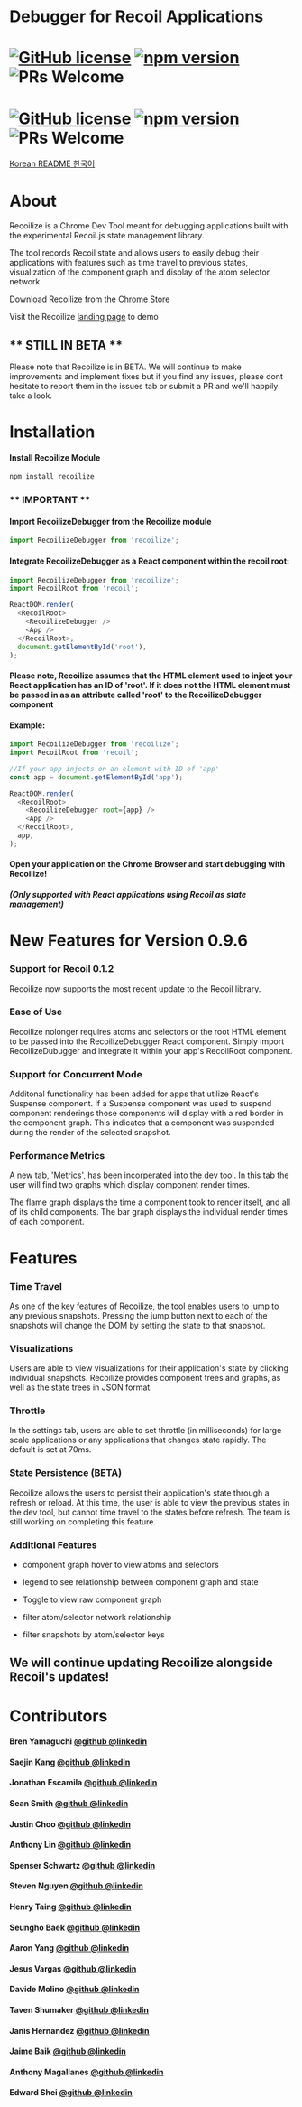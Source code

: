 <meta name='keywords' content='Recoil, Recoil.js, Recoil Dev Tool, Recoilize, Chrome Dev Tool, Recoil Chrome'>

<h1>Debugger for Recoil Applications</h1>

# [![GitHub license](https://img.shields.io/badge/license-MIT-blue.svg)](https://github.com/oslabs-beta/Recoilize/blob/staging/LICENSE) [![npm version](https://img.shields.io/npm/v/recoilize)](https://www.npmjs.com/package/recoilize) ![PRs Welcome](https://img.shields.io/badge/PRs-welcome-brightgreen.svg)

# [![GitHub license](https://img.shields.io/badge/license-MIT-blue.svg)](https://github.com/oslabs-beta/Recoilize/blob/staging/LICENSE) [![npm version](https://img.shields.io/npm/v/recoilize)](https://www.npmjs.com/package/recoilize) ![PRs Welcome](https://img.shields.io/badge/PRs-welcome-brightgreen.svg)

[Korean README 한국어](README_KO.md)

<h1> About</h1>
<p>
Recoilize is a Chrome Dev Tool meant for debugging applications built with the experimental Recoil.js state management library.

The tool records Recoil state and allows users to easily debug their applications with features such as time travel to previous states, visualization of the component graph and display of the atom selector network.

</p>

<p>
Download Recoilize from the <a href='https://chrome.google.com/webstore/detail/recoilize/jhfmmdhbinleghabnblahfjfalfgidik'>Chrome Store</a>
</p>

<p>Visit the Recoilize <a href='https://www.recoilize.io/'>landing page</a> to demo</p>

<h2>
** STILL IN BETA **
</h2>

<p>Please note that Recoilize is in BETA. We will continue to make improvements and implement fixes but if you find any issues, please dont hesitate to report them in the issues tab or submit a PR and we'll happily take a look.</p>

<h1>
Installation
</h1>

#### Install Recoilize Module

```js
npm install recoilize
```

### ** IMPORTANT **

#### Import RecoilizeDebugger from the Recoilize module

```js
import RecoilizeDebugger from 'recoilize';
```

#### Integrate RecoilizeDebugger as a React component within the recoil root:

```js
import RecoilizeDebugger from 'recoilize';
import RecoilRoot from 'recoil';

ReactDOM.render(
  <RecoilRoot>
    <RecoilizeDebugger />
    <App />
  </RecoilRoot>,
  document.getElementById('root'),
);
```

#### Please note, Recoilize assumes that the HTML element used to inject your React application has an ID of 'root'. If it does not the HTML element must be passed in as an attribute called 'root' to the RecoilizeDebugger component

#### Example:

```js
import RecoilizeDebugger from 'recoilize';
import RecoilRoot from 'recoil';

//If your app injects on an element with ID of 'app'
const app = document.getElementById('app');

ReactDOM.render(
  <RecoilRoot>
    <RecoilizeDebugger root={app} />
    <App />
  </RecoilRoot>,
  app,
);
```

#### Open your application on the Chrome Browser and start debugging with Recoilize!

##### (Only supported with React applications using Recoil as state management)

<h1>New Features for Version 0.9.6</h1>

<h3>Support for Recoil 0.1.2</h3>
<p>Recoilize now supports the most recent update to the Recoil library.</p>

<h3>Ease of Use</h3>
<p>Recoilize nolonger requires atoms and selectors or the root HTML element to be passed into the RecoilizeDebugger React component. Simply import RecoilizeDubugger and integrate it within your app's RecoilRoot component.</p>

<h3>Support for Concurrent Mode</h3>
<p>Additonal functionality has been added for apps that utilize React's Suspense component. If a Suspense component was used to suspend component renderings those components will display with a red border in the component graph. This indicates that a component was suspended during the render of the selected snapshot.</p>

<h3>Performance Metrics</h3>
<p>A new tab, 'Metrics', has been incorperated into the dev tool. In this tab the user will find two graphs which display component render times.

The flame graph displays the time a component took to render itself, and all of its child components. The bar graph displays the individual render times of each component.<p>

<h1>Features</h1>
<h3>Time Travel</h3>
<p>As one of the key features of Recoilize, the tool enables users to jump to any previous snapshots. Pressing the jump button next to each of the snapshots will change the DOM by setting the state to that snapshot.<p>

<h3>Visualizations</h3>
<p>Users are able to view visualizations for their application's state by clicking individual snapshots. Recoilize provides component trees and graphs, as well as the state trees in JSON format.<p>

<h3>Throttle</h3>
<p>In the settings tab, users are able to set throttle (in milliseconds) for large scale applications or any applications that changes state rapidly. The default is set at 70ms.<p>

<h3>State Persistence (BETA)</h3>
<p>Recoilize allows the users to persist their application's state through a refresh or reload. At this time, the user is able to view the previous states in the dev tool, but cannot time travel to the states before refresh. The team is still working on completing this feature.</p>

<h3>Additional Features</h3>
<ul><li>component graph hover to view atoms and selectors</li></ul>
<ul><li>legend to see relationship between component graph and state</li></ul>
<ul><li>Toggle to view raw component graph</li></ul>
<ul><li>filter atom/selector network relationship</li></ul>
<ul><li>filter snapshots by atom/selector keys</li></ul>

<h2> We will continue updating Recoilize alongside Recoil's updates!</h2>

<h1>
 Contributors
</h1>

<h4>Bren Yamaguchi <a href='https://github.com/brenyama' target="_blank">@github </a><a  href='https://www.linkedin.com/in/brenyamaguchi/' target="_blank">@linkedin</a></h4>

<h4>Saejin Kang <a  href='https://github.com/skang1004' target="_blank">@github </a><a  href='https://www.linkedin.com/in/saejinkang1004/' target="_blank">@linkedin</a></h4>

<h4>Jonathan Escamila <a  href='https://github.com/jonescamilla' target="_blank">@github </a><a  href='https://www.linkedin.com/in/jon-escamilla/' target="_blank">@linkedin</a> </h4>

<h4>Sean Smith <a  href='https://github.com/SmithSean17' target="_blank">@github </a><a  href='https://www.linkedin.com/in/sean-smith17/' target="_blank">@linkedin</a> </h4>

<h4>Justin Choo <a href='https://github.com/justinchoo93' target="_blank">@github </a><a  href='https://www.linkedin.com/in/justinchoo93/' target="_blank">@linkedin</a></h4>

<h4>Anthony Lin <a  href='https://github.com/anthonylin198' target="_blank">@github </a><a  href='https://www.linkedin.com/in/anthony-lin/' target="_blank">@linkedin</a></h4>

<h4>Spenser Schwartz <a  href='https://github.com/spenserschwartz' target="_blank">@github </a><a  href='https://www.linkedin.com/in/spenser-schwartz/' target="_blank">@linkedin</a> </h4>

<h4>Steven Nguyen <a  href='https://github.com/Steven-Nguyen-T' target="_blank">@github </a><a  href='https://www.linkedin.com/in/steven-nguyen-t/' target="_blank">@linkedin</a> </h4>

<h4>Henry Taing <a  href='https://github.com/henrytaing' target="_blank">@github </a><a  href='https://www.linkedin.com/in/henrytaing/' target="_blank">@linkedin</a> </h4>

<h4>Seungho Baek <a  href='https://github.com/hobaek' target="_blank">@github </a><a  href='https://www.linkedin.com/in/s2unghobaek/' target="_blank">@linkedin</a> </h4>

<h4>Aaron Yang <a  href='https://github.com/aaronyang24' target="_blank">@github </a><a  href='https://www.linkedin.com/in/aaronyang24/' target="_blank">@linkedin</a> </h4>

<h4>Jesus Vargas <a  href='https://github.com/jmodestov' target="_blank">@github </a><a  href='https://www.linkedin.com/in/jesus-modesto-vargas/' target="_blank">@linkedin</a> </h4>

<h4>Davide Molino <a  href='https://github.com/davidemmolino' target="_blank">@github </a><a  href='https://www.linkedin.com/in/davide-molino/' target="_blank">@linkedin</a> </h4>

<h4>Taven Shumaker <a  href='https://github.com/TavenShumaker' target="_blank">@github </a><a  href='https://www.linkedin.com/in/Taven-Shumaker/' target="_blank">@linkedin</a> </h4>

<h4>Janis Hernandez <a  href='https://github.com/Janis-H' target="_blank">@github </a><a  href='https://www.linkedin.com/in/janis-hernandez-aguilar/' target="_blank">@linkedin</a> </h4>

<h4>Jaime Baik <a  href='https://github.com/jaimebaik' target="_blank">@github </a><a  href='https://www.linkedin.com/in/jaime-baik/' target="_blank">@linkedin</a> </h4>

<h4>Anthony Magallanes <a  href='https://github.com/amagalla' target="_blank">@github </a><a  href='https://www.linkedin.com/in/anthony-magallanes/' target="_blank">@linkedin</a> </h4>

<h4>Edward Shei <a  href='https://github.com/calibeach' target="_blank">@github </a><a  href='https://www.linkedin.com/in/edwardshei/' target="_blank">@linkedin</a> </h4>
